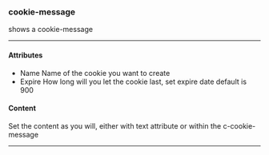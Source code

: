 
### cookie-message
shows a cookie-message

___

#### Attributes



- Name
 Name of the cookie you want to create
- Expire
 How long will you let the cookie last, set expire date
 default is 900

#### Content

Set the content as you will, either with text attribute or within the c-cookie-message

___
